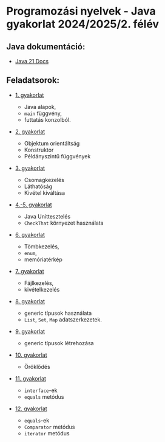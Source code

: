 
# Programozási nyelvek - Java gyakorlat 2024/2025/2. félév

## Java dokumentáció:

* [Java 21 Docs](https://docs.oracle.com/en/java/javase/21/docs/api/index.html)

## Feladatsorok:

* [1. gyakorlat](exercises/lab01-main-consoleio.md)
  * Java alapok,
  * `main` függvény,
  * futtatás konzolból.
  
* [2. gyakorlat](exercises/lab02-oop.md)
  * Objektum orientáltság
  * Konstruktor
  * Példányszintű függvények
  
* [3. gyakorlat](exercises/lab03-package.md)
  * Csomagkezelés
  * Láthatóság
  * Kivétel kiváltása
 
* [4.-5. gyakorlat](exercises/lab04-05-junit.md)
  * Java Unittesztelés
  * `CheckThat` környezet használata

* [6. gyakorlat](exercises/lab06-array-enum-memmap.md)
  * Tömbkezelés,
  * `enum`,
  * memóriatérkép

* [7. gyakorlat](exercises/lab07-io-exception.md)
  * Fájlkezelés,
  * kivételkezelés

* [8. gyakorlat](exercises/lab08-list-set-map.md)
  * generic típusok használata
  * `List`, `Set`, `Map` adatszerkezetek.
  
* [9. gyakorlat](exercises/lab09-generics.md)
  * generic típusok létrehozása
  
* [10. gyakorlat](exercises/lab10-inheritance.md)
  * Öröklődés
  
* [11. gyakorlat](exercises/lab11-interface-equals.md)
  * `interface`-ek
  * `equals` metódus
  
* [12. gyakorlat](lab12-equals-Comparator-iterator.md)
  * `equals`-ek
  * `Comparator` metódus
  * `iterator` metódus


